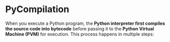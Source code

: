 # PyCompilation
When you execute a Python program, the **Python interpreter first compiles the source code into bytecode** before passing it to the **Python Virtual Machine (PVM)** for execution. This process happens in multiple steps:
